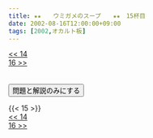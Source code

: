 ```yaml
---
title: ★★　　ウミガメのスープ　　★★　15杯目
date: 2002-08-16T12:00:00+09:00
tags: [2002,オカルト板]
---
```

<div class="th_left"><a href="../14"><< 14</a></div>
<div class="th_right"><a href="../16">16 >></a></div>
<br><br>
<script src="../../js/cupsoup.js"></script>
<form>
<input type="button" value="問題と解説のみにする" onClick="toggleCupsoup()">
</form>
{{< 15 >}}
<div class="th_left"><a href="../14"><< 14</a></div>
<div class="th_right"><a href="../16">16 >></a></div>